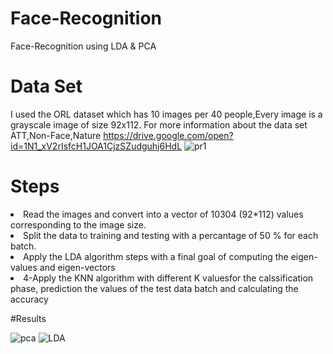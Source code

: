 # Face-Recognition
 
Face-Recognition using LDA & PCA

# Data Set
I used the ORL dataset which has 10 images per 40 people,Every image is a grayscale image of size 92x112.
For more information about the data set ATT,Non-Face,Nature
https://drive.google.com/open?id=1N1_xV2rIsfcH1JOA1CjzSZudguhj6HdL
![pr1](https://user-images.githubusercontent.com/46167070/67557730-e6cbca80-f715-11e9-8deb-76ea27ee3c2f.PNG)



# Steps

<li>Read the images and convert into a vector of 10304 (92*112) values corresponding to the image size.</li>
<li>Split the data to training and testing with a percantage of 50 % for each batch.</li>
<li>Apply the LDA algorithm steps with a final goal of computing the eigen-values and eigen-vectors</li>
<li>4-Apply the KNN algorithm with different K valuesfor the calssification phase, prediction the values of the test data batch and calculating the accuracy</li>

#Results

![pca](https://user-images.githubusercontent.com/46167070/67558549-79b93480-f717-11e9-9756-20467f8f79e6.PNG)
![LDA](https://user-images.githubusercontent.com/46167070/67561777-bdaf3800-f71d-11e9-9811-f27d51457bcc.png)




